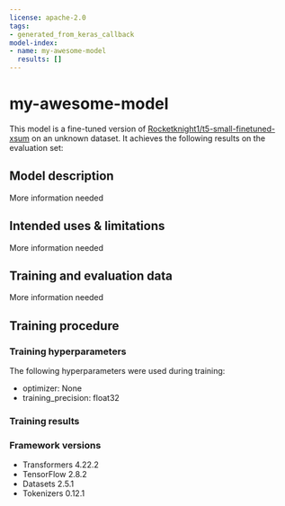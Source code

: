 ```yaml
---
license: apache-2.0
tags:
- generated_from_keras_callback
model-index:
- name: my-awesome-model
  results: []
---
```


<!-- This model card has been generated automatically according to the information Keras had access to. You should
probably proofread and complete it, then remove this comment. -->

# my-awesome-model

This model is a fine-tuned version of [Rocketknight1/t5-small-finetuned-xsum](https://huggingface.co/Rocketknight1/t5-small-finetuned-xsum) on an unknown dataset.
It achieves the following results on the evaluation set:


## Model description

More information needed

## Intended uses & limitations

More information needed

## Training and evaluation data

More information needed

## Training procedure

### Training hyperparameters

The following hyperparameters were used during training:
- optimizer: None
- training_precision: float32

### Training results



### Framework versions

- Transformers 4.22.2
- TensorFlow 2.8.2
- Datasets 2.5.1
- Tokenizers 0.12.1
